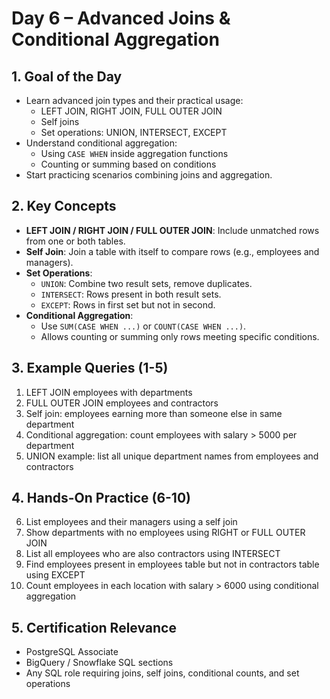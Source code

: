 # Day 6 – Advanced Joins & Conditional Aggregation

## 1. Goal of the Day
- Learn advanced join types and their practical usage:
  - LEFT JOIN, RIGHT JOIN, FULL OUTER JOIN
  - Self joins
  - Set operations: UNION, INTERSECT, EXCEPT
- Understand conditional aggregation:
  - Using `CASE WHEN` inside aggregation functions
  - Counting or summing based on conditions
- Start practicing scenarios combining joins and aggregation.

## 2. Key Concepts

- **LEFT JOIN / RIGHT JOIN / FULL OUTER JOIN**: Include unmatched rows from one or both tables.
- **Self Join**: Join a table with itself to compare rows (e.g., employees and managers).
- **Set Operations**:
  - `UNION`: Combine two result sets, remove duplicates.
  - `INTERSECT`: Rows present in both result sets.
  - `EXCEPT`: Rows in first set but not in second.
- **Conditional Aggregation**:
  - Use `SUM(CASE WHEN ...)` or `COUNT(CASE WHEN ...)`.
  - Allows counting or summing only rows meeting specific conditions.

## 3. Example Queries (1-5)
1. LEFT JOIN employees with departments
2. FULL OUTER JOIN employees and contractors
3. Self join: employees earning more than someone else in same department
4. Conditional aggregation: count employees with salary > 5000 per department
5. UNION example: list all unique department names from employees and contractors

## 4. Hands-On Practice (6-10)
6. List employees and their managers using a self join  
7. Show departments with no employees using RIGHT or FULL OUTER JOIN  
8. List all employees who are also contractors using INTERSECT  
9. Find employees present in employees table but not in contractors table using EXCEPT  
10. Count employees in each location with salary > 6000 using conditional aggregation

## 5. Certification Relevance
- PostgreSQL Associate  
- BigQuery / Snowflake SQL sections  
- Any SQL role requiring joins, self joins, conditional counts, and set operations
